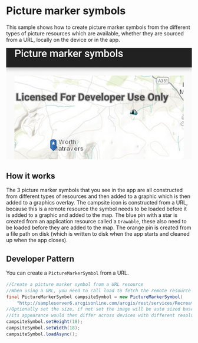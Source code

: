 # Picture marker symbols

This sample shows how to create picture marker symbols from the different types of picture resources which are available, whether they are sourced from a URL, locally on the device or in the app.

![Picture Marker Symbols App](picture-marker-symbols.png) 

## How it works

The 3 picture marker symbols that you see in the app are all constructed from different types of resources and then added to a graphic which is then added to a graphics overlay. The campsite icon is constructed from a URL, because this is a remote resource the symbol needs to be loaded before it is added to a graphic and added to the map. The blue pin with a star is created from an application resource called a `Drawable`, these also need to be loaded before they are added to the map. The orange pin is created from a file path on disk (which is written to disk when the app starts and cleaned up when the app closes).

## Developer Pattern

You can create a `PictureMarkerSymbol` from a URL.

```java
//Create a picture marker symbol from a URL resource
//When using a URL, you need to call load to fetch the remote resource
final PictureMarkerSymbol campsiteSymbol = new PictureMarkerSymbol(
    "http://sampleserver6.arcgisonline.com/arcgis/rest/services/Recreation/FeatureServer/0/images/e82f744ebb069bb35b234b3fea46deae");
//Optionally set the size, if not set the image will be auto sized based on its size in pixels,
//its appearance would then differ across devices with different resolutions.
campsiteSymbol.setHeight(18);
campsiteSymbol.setWidth(18);
campsiteSymbol.loadAsync();
```